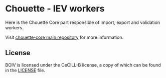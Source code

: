 # Chouette - IEV workers

Here is the Chouette Core part responsible of import, export and validation workers.

Visit [chouette-core main repository](https://github.com/af83/chouette-core) for more information.

## License

BOIV is licensed under the CeCILL-B license, a copy of which can be found in the [LICENSE](./LICENSE.md) file.
